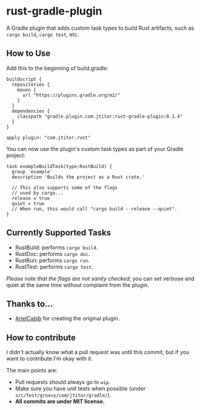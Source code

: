 # rust-gradle-plugin
A Gradle plugin that adds custom task types to build Rust artifacts, such as `cargo build`, `cargo test`, etc.

## How to Use
Add this to the beginning of build.gradle:
```Gradle
buildscript {
  repositories {
    maven {
      url "https://plugins.gradle.org/m2/"
    }
  }
  dependencies {
    classpath "gradle.plugin.com.jtitor:rust-gradle-plugin:0.1.4"
  }
}

apply plugin: "com.jtitor.rust"
```

You can now use the plugin's custom task types as part of your Gradle project:
```Gradle
task exampleBuildTask(type:RustBuild) {
  group 'example'
  description 'Builds the project as a Rust crate.'

  // This also supports some of the flags
  // used by cargo...
  release = true
  quiet = true
  // When run, this would call "cargo build --release --quiet".
}
```

## Currently Supported Tasks
* RustBuild: performs `cargo build`.
* RustDoc: performs `cargo doc`.
* RustRun: performs `cargo run`.
* RustTest: performs `cargo test`.

*Please note that the flags are not sanity checked*; you can set verbose and quiet at the same time without complaint from the plugin.

## Thanks to...

* [ArielCabib](https://github.com/ArielCabib) for creating the original plugin.

## How to contribute
I didn't actually know what a pull request was until this commit, but if you want to contribute I'm okay with it.

The main points are:
* Pull requests should always go to `wip`.
* Make sure you have unit tests when possible (under `src/test/groovy/com/jtitor/gradle/`).
* **All commits are under MIT license.**